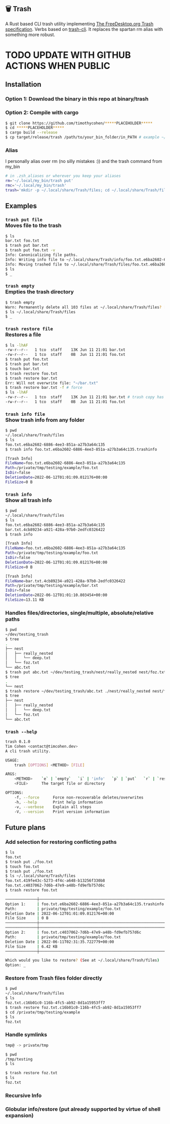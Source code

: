 ## 🗑 Trash

A Rust based CLI trash utility implementing [The FreeDesktop.org Trash specification](https://specifications.freedesktop.org/trash-spec/trashspec-1.0.html). Verbs based on [trash-cli](https://github.com/andreafrancia/trash-cli). It replaces the spartan rm alias with something more robust.

# TODO UPDATE WITH GITHUB ACTIONS WHEN PUBLIC

## Installation

### Option 1: Download the binary in this repo at binary/trash

### Option 2: Compile with cargo

```sh
$ git clone https://github.com/timothycohen/*****PLACEHOLDER*****
$ cd *****PLACEHOLDER*****
$ cargo build --release
$ cp target/release/trash /path/to/your_bin_folder/in_PATH # example ~/.local/my_bin
```

### Alias

I personally alias over rm (no silly mistakes :)) and the trash command from my_bin

```sh
# in .zsh_aliases or wherever you keep your aliases
rm='~/.local/my_bin/trash put'
rmc='~/.local/my_bin/trash'
trash='mkdir -p ~/.local/share/Trash/files; cd ~/.local/share/Trash/files;'
```

## Examples

### `trash put file` <br/> Moves file to the trash

```sh
$ ls
bar.txt foo.txt
$ trash put bar.txt
$ trash put foo.txt -v
Info: Canonicalizing file paths.
Info: Writing info file to ~/.local/share/Trash/info/foo.txt.e6ba2602-6886-4ee3-851a-a27b3a64c135.trashinfo
Info: Moving trashed file to ~/.local/share/Trash/files/foo.txt.e6ba2602-6886-4ee3-851a-a27b3a64c135
$ ls
$ _
```

### `trash empty` <br/> Empties the trash directory

```sh
$ trash empty
Warn: Permanently delete all 103 files at ~/.local/share/Trash/files? [y/n] y
$ ls ~/.local/share/Trash/files
$ _
```

### `trash restore file` <br/> Restores a file

```sh
$ ls -lhAF
-rw-r--r--   1 tco  staff    13K Jun 11 21:01 bar.txt
-rw-r--r--   1 tco  staff    0B  Jun 11 21:01 foo.txt
$ trash put foo.txt
$ trash put bar.txt
$ touch bar.txt
$ trash restore foo.txt
$ trash restore bar.txt
Err: Will not overwrite file: "~/bar.txt"
$ trash restore bar.txt -f # force
$ ls -lhAF
-rw-r--r--   1 tco  staff    13K Jun 11 21:01 bar.txt # trash copy has overwritten local copy
-rw-r--r--   1 tco  staff    0B  Jun 11 21:01 foo.txt
```

### `trash info file` <br/> Show trash info from any folder

```sh
$ pwd
~/.local/share/Trash/files
$ ls
foo.txt.e6ba2602-6886-4ee3-851a-a27b3a64c135
$ trash info foo.txt.e6ba2602-6886-4ee3-851a-a27b3a64c135.trashinfo

[Trash Info]
FileName=foo.txt.e6ba2602-6886-4ee3-851a-a27b3a64c135
Path=/private/tmp/testing/example/foo.txt
IsDir=false
DeletionDate=2022-06-12T01:01:09.012176+00:00
FileSize=0 B
```

### `trash info` <br/> Show all trash info

```sh
$ pwd
~/.local/share/Trash/files
$ ls
foo.txt.e6ba2602-6886-4ee3-851a-a27b3a64c135
bar.txt.4cb89234-a921-428a-97b0-2edfc0326422
$ trash info

[Trash Info]
FileName=foo.txt.e6ba2602-6886-4ee3-851a-a27b3a64c135
Path=/private/tmp/testing/example/foo.txt
IsDir=false
DeletionDate=2022-06-12T01:01:09.012176+00:00
FileSize=0 B

[Trash Info]
FileName=bar.txt.4cb89234-a921-428a-97b0-2edfc0326422
Path=/private/tmp/testing/example/bar.txt
IsDir=false
DeletionDate=2022-06-12T01:01:10.803454+00:00
FileSize=13.11 KB
```

### Handles files/directories, single/multiple, absolute/relative paths

```sh
$ pwd
~/dev/testing_trash
$ tree
.
├── nest
│   ├── really_nested
│   │   └── deep.txt
│   └── foz.txt
└── abc.txt
$ trash put abc.txt ~/dev/testing_trash/nest/really_nested nest/foz.txt
$ tree
.
└── nest
$ trash restore ~/dev/testing_trash/abc.txt ./nest/really_nested nest/foz.txt
$ tree
├── nest
│   ├── really_nested
│   │   └── deep.txt
│   └── foz.txt
└── abc.txt
```

### `trash --help`

```sh
trash 0.1.0
Tim Cohen <contact@timcohen.dev>
A cli trash utility.

USAGE:
    trash [OPTIONS] <METHOD> [FILE]

ARGS:
    <METHOD>    `e` | `empty`   `i` | 'info'   `p` | `put`   `r` | `restore`
    <FILE>      The target file or directory

OPTIONS:
    -f, --force      Force non-recoverable deletes/overwrites
    -h, --help       Print help information
    -v, --verbose    Explain all steps
    -V, --version    Print version information
```

## Future plans

### Add selection for restoring conflicting paths

```sh
$ ls
foo.txt
$ trash put ./foo.txt
$ touch foo.txt
$ trash put ./foo.txt
$ ls ~/.local/share/Trash/files
foo.txt.419fe43c-5273-4f4c-a648-b13256f330b8
foo.txt.c4037062-7d6b-47e9-a48b-fd9efb757d6c
$ trash restore foo.txt

──────────────┼───────────────────────────────────────────────────────────────
Option 1:     | foo.txt.e6ba2602-6886-4ee3-851a-a27b3a64c135.trashinfo
Path:         | private/tmp/testing/example/foo.txt
Deletion Date | 2022-06-12T01:01:09.012176+00:00
File Size     | 0 B
──────────────┼───────────────────────────────────────────────────────────────
──────────────┼───────────────────────────────────────────────────────────────
Option 2:     | foo.txt.c4037062-7d6b-47e9-a48b-fd9efb757d6c
Path:         | private/tmp/testing/example/foo.txt
Deletion Date | 2022-06-11T02:31:35.722779+00:00
File Size     | 6.42 KB
──────────────┼───────────────────────────────────────────────────────────────

Which would you like to restore? (See at ~/.local/share/Trash/files)
Option: _

```

### Restore from Trash files folder directly

```sh
$ pwd
~/.local/share/Trash/files
$ ls
foz.txt.c16b01c0-116b-4fc5-ab92-8d1a15953ff7
$ trash restore foz.txt.c16b01c0-116b-4fc5-ab92-8d1a15953ff7
$ cd /private/tmp/testing/example
$ ls
foz.txt
```

### Handle symlinks

```sh
tmp@ -> private/tmp

$ pwd
/tmp/testing
$ ls

$ trash restore foz.txt
$ ls
foz.txt
```

### Recursive Info

### Globular info/restore (put already supported by virtue of shell expansion)
